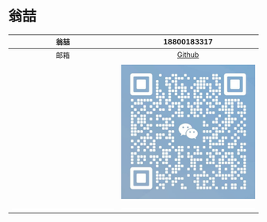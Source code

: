 # 翁喆

| 翁喆           | 18800183317    |
| :------------: | :------------: |
| 邮箱           | [Github](https://github.com/wengzhe) |
|                |                |
|                | ![微信](微信.jpg) |
| ![](empty.jpg) | ![](empty.jpg) |
